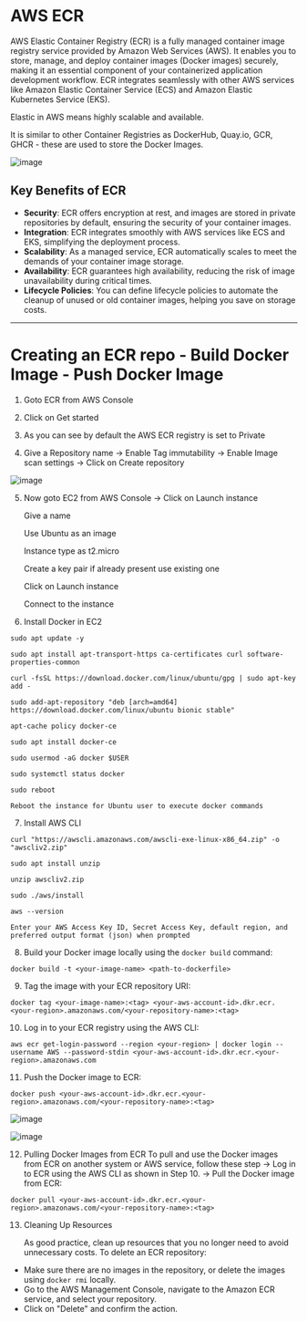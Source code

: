 # AWS ECR

AWS Elastic Container Registry (ECR) is a fully managed container image registry service provided by Amazon Web Services (AWS). It enables you to store, manage, and deploy container images (Docker images) securely, making it an essential component of your containerized application development workflow. ECR integrates seamlessly with other AWS services like Amazon Elastic Container Service (ECS) and Amazon Elastic Kubernetes Service (EKS).

Elastic in AWS means highly scalable and available.

It is similar to other Container Registries as DockerHub, Quay.io, GCR, GHCR - these are used to store the Docker Images.

![image](https://github.com/Pavan-1997/AWS_ECR/assets/32020205/89c3b9c5-c0fe-41ed-b296-e27f8b355dcd)
   

## Key Benefits of ECR
- **Security**: ECR offers encryption at rest, and images are stored in private repositories by default, ensuring the security of your container images.
- **Integration**: ECR integrates smoothly with AWS services like ECS and EKS, simplifying the deployment process.
- **Scalability**: As a managed service, ECR automatically scales to meet the demands of your container image storage.
- **Availability**: ECR guarantees high availability, reducing the risk of image unavailability during critical times.
- **Lifecycle Policies**: You can define lifecycle policies to automate the cleanup of unused or old container images, helping you save on storage costs.

---
# Creating an ECR repo - Build Docker Image - Push Docker Image

1. Goto ECR from AWS Console


2. Click on Get started


3. As you can see by default the AWS ECR registry is set to Private


4. Give a Repository name -> Enable Tag immutability -> Enable Image scan settings -> Click on Create repository

![image](https://github.com/Pavan-1997/AWS_ECR/assets/32020205/b91671d7-c4c4-4ab9-a144-fefbafa550c5)

 
5. Now goto EC2 from AWS Console -> Click on Launch instance

   Give a name
   
   Use Ubuntu as an image
   
   Instance type as t2.micro
   
   Create a key pair if already present use existing one
   
   Click on Launch instance
   
   Connect to the instance


6. Install Docker in EC2
```
sudo apt update -y

sudo apt install apt-transport-https ca-certificates curl software-properties-common

curl -fsSL https://download.docker.com/linux/ubuntu/gpg | sudo apt-key add -

sudo add-apt-repository "deb [arch=amd64] https://download.docker.com/linux/ubuntu bionic stable"

apt-cache policy docker-ce

sudo apt install docker-ce

sudo usermod -aG docker $USER

sudo systemctl status docker 
```
```
sudo reboot
```
`Reboot the instance for Ubuntu user to execute docker commands`


7. Install AWS CLI
```
curl "https://awscli.amazonaws.com/awscli-exe-linux-x86_64.zip" -o "awscliv2.zip"

sudo apt install unzip

unzip awscliv2.zip

sudo ./aws/install

aws --version
```

`Enter your AWS Access Key ID, Secret Access Key, default region, and preferred output format (json) when prompted`


8. Build your Docker image locally using the `docker build` command:
```
docker build -t <your-image-name> <path-to-dockerfile>
```


9. Tag the image with your ECR repository URI:

```
docker tag <your-image-name>:<tag> <your-aws-account-id>.dkr.ecr.<your-region>.amazonaws.com/<your-repository-name>:<tag>
```


10. Log in to your ECR registry using the AWS CLI:
```
aws ecr get-login-password --region <your-region> | docker login --username AWS --password-stdin <your-aws-account-id>.dkr.ecr.<your-region>.amazonaws.com
```


11. Push the Docker image to ECR:
```
docker push <your-aws-account-id>.dkr.ecr.<your-region>.amazonaws.com/<your-repository-name>:<tag>
```
![image](https://github.com/Pavan-1997/AWS_ECR/assets/32020205/faa3c74f-57e8-4d84-b7c8-ee377075a70e)

![image](https://github.com/Pavan-1997/AWS_ECR/assets/32020205/1fa16a9c-3795-42b3-8c08-42e3b5b13ee5)


12. Pulling Docker Images from ECR
    To pull and use the Docker images from ECR on another system or AWS service, follow these step -> Log in to ECR using the AWS CLI as shown in Step 10. -> Pull the Docker image from ECR:
```
docker pull <your-aws-account-id>.dkr.ecr.<your-region>.amazonaws.com/<your-repository-name>:<tag>
```

13. Cleaning Up Resources
  
    As good practice, clean up resources that you no longer need to avoid unnecessary costs. To delete an ECR repository:
  
   - Make sure there are no images in the repository, or delete the images using `docker rmi` locally.
   - Go to the AWS Management Console, navigate to the Amazon ECR service, and select your repository.
   - Click on "Delete" and confirm the action.
